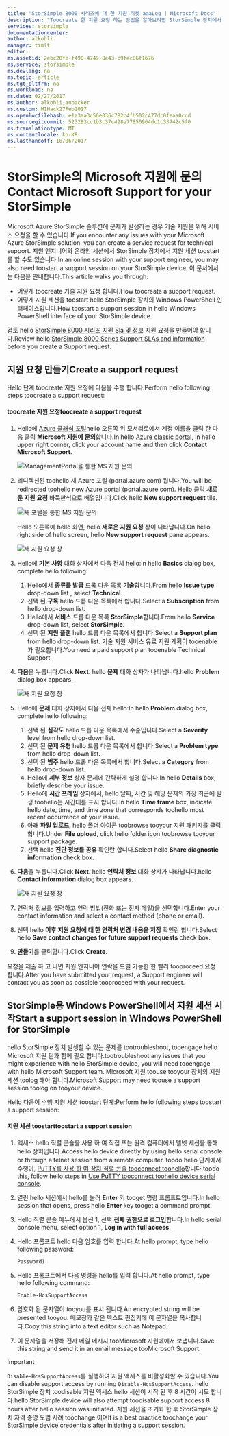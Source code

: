 ```yaml
---
title: "StorSimple 8000 시리즈에 대 한 지원 티켓 aaaLog | Microsoft Docs"
description: "Toocreate 한 지원 요청 하는 방법을 알아보려면 StorSimple 장치에서 지원 세션을 시작 합니다."
services: storsimple
documentationcenter: 
author: alkohli
manager: timlt
editor: 
ms.assetid: 2ebc20fe-f490-4749-8e43-c9fac86f1676
ms.service: storsimple
ms.devlang: na
ms.topic: article
ms.tgt_pltfrm: na
ms.workload: na
ms.date: 02/27/2017
ms.author: alkohli;anbacker
ms.custom: H1Hack27Feb2017
ms.openlocfilehash: e1a3aa3c56e036c782c4fb502c477dc0feaa0ccd
ms.sourcegitcommit: 523283cc1b3c37c428e77850964dc1c33742c5f0
ms.translationtype: MT
ms.contentlocale: ko-KR
ms.lasthandoff: 10/06/2017
---
```

# <a name="contact-microsoft-support-for-your-storsimple"></a><span data-ttu-id="69560-103">StorSimple의 Microsoft 지원에 문의</span><span class="sxs-lookup"><span data-stu-id="69560-103">Contact Microsoft Support for your StorSimple</span></span>
<span data-ttu-id="69560-104">Microsoft Azure StorSimple 솔루션에 문제가 발생하는 경우 기술 지원을 위해 서비스 요청을 할 수 있습니다.</span><span class="sxs-lookup"><span data-stu-id="69560-104">If you encounter any issues with your Microsoft Azure StorSimple solution, you can create a service request for technical support.</span></span> <span data-ttu-id="69560-105">지원 엔지니어와 온라인 세션에서 StorSimple 장치에서 지원 세션 toostart를 할 수도 있습니다.</span><span class="sxs-lookup"><span data-stu-id="69560-105">In an online session with your support engineer, you may also need toostart a support session on your StorSimple device.</span></span> <span data-ttu-id="69560-106">이 문서에서는 다음을 안내합니다.</span><span class="sxs-lookup"><span data-stu-id="69560-106">This article walks you through:</span></span>

* <span data-ttu-id="69560-107">어떻게 toocreate 기술 지원 요청 합니다.</span><span class="sxs-lookup"><span data-stu-id="69560-107">How toocreate a support request.</span></span>
* <span data-ttu-id="69560-108">어떻게 지원 세션을 toostart hello StorSimple 장치의 Windows PowerShell 인터페이스입니다.</span><span class="sxs-lookup"><span data-stu-id="69560-108">How toostart a support session in hello Windows PowerShell interface of your StorSimple device.</span></span>

<span data-ttu-id="69560-109">검토 hello [StorSimple 8000 시리즈 지원 Sla 및 정보](https://msdn.microsoft.com/library/mt433077.aspx) 지원 요청을 만들어야 합니다.</span><span class="sxs-lookup"><span data-stu-id="69560-109">Review hello [StorSimple 8000 Series Support SLAs and information](https://msdn.microsoft.com/library/mt433077.aspx) before you create a Support request.</span></span>

## <a name="create-a-support-request"></a><span data-ttu-id="69560-110">지원 요청 만들기</span><span class="sxs-lookup"><span data-stu-id="69560-110">Create a support request</span></span>
<span data-ttu-id="69560-111">Hello 단계 toocreate 지원 요청에 다음을 수행 합니다.</span><span class="sxs-lookup"><span data-stu-id="69560-111">Perform hello following steps toocreate a support request:</span></span>

#### <a name="toocreate-a-support-request"></a><span data-ttu-id="69560-112">toocreate 지원 요청</span><span class="sxs-lookup"><span data-stu-id="69560-112">toocreate a support request</span></span>
1. <span data-ttu-id="69560-113">Hello에 [Azure 클래식 포털](https://manage.windowsazure.com/)hello 오른쪽 위 모서리로에서 계정 이름을 클릭 한 다음 클릭 **Microsoft 지원에 문의**합니다.</span><span class="sxs-lookup"><span data-stu-id="69560-113">In hello [Azure classic portal](https://manage.windowsazure.com/), in hello upper right corner, click your account name and then click **Contact Microsoft Support**.</span></span>
   
    ![ManagementPortal을 통한 MS 지원 문의](./media/storsimple-contact-microsoft-support/Ibiza1.png)
2. <span data-ttu-id="69560-115">리디렉션된 toohello 새 Azure 포털 (portal.azure.com) 됩니다.</span><span class="sxs-lookup"><span data-stu-id="69560-115">You will be redirected toohello new Azure portal (portal.azure.com).</span></span> <span data-ttu-id="69560-116">Hello 클릭 **새로운 지원 요청** 바둑판식으로 배열입니다.</span><span class="sxs-lookup"><span data-stu-id="69560-116">Click hello **New support request** tile.</span></span>
   
    ![새 포털을 통한 MS 지원 문의](./media/storsimple-contact-microsoft-support/Ibiza2.png)
   
    <span data-ttu-id="69560-118">Hello 오른쪽에 hello 화면, hello **새로운 지원 요청** 창이 나타납니다.</span><span class="sxs-lookup"><span data-stu-id="69560-118">On hello right side of hello screen, hello **New support request** pane appears.</span></span> 
   
    ![새 지원 요청 창](./media/storsimple-contact-microsoft-support/Ibiza3a.png)
3. <span data-ttu-id="69560-120">Hello에 **기본 사항** 대화 상자에서 다음 전체 hello:</span><span class="sxs-lookup"><span data-stu-id="69560-120">In hello **Basics** dialog box, complete hello following:</span></span>                                
   
   1. <span data-ttu-id="69560-121">Hello에서 **종류를 발급** 드롭 다운 목록 **기술**합니다.</span><span class="sxs-lookup"><span data-stu-id="69560-121">From hello **Issue type** drop-down list , select **Technical**.</span></span>
   2. <span data-ttu-id="69560-122">선택 된 **구독** hello 드롭 다운 목록에서 합니다.</span><span class="sxs-lookup"><span data-stu-id="69560-122">Select a **Subscription** from hello drop-down list.</span></span>
   3. <span data-ttu-id="69560-123">Hello에서 **서비스** 드롭 다운 목록 **StorSimple**합니다.</span><span class="sxs-lookup"><span data-stu-id="69560-123">From hello **Service** drop-down list, select **StorSimple**.</span></span> 
   4. <span data-ttu-id="69560-124">선택 된 **지원 플랜** hello 드롭 다운 목록에서 합니다.</span><span class="sxs-lookup"><span data-stu-id="69560-124">Select a **Support plan** from hello drop-down list.</span></span> <span data-ttu-id="69560-125">기술 지원 서비스 유료 지원 계획이 tooenable가 필요합니다.</span><span class="sxs-lookup"><span data-stu-id="69560-125">You need a paid support plan tooenable Technical Support.</span></span>
4. <span data-ttu-id="69560-126">**다음**을 누릅니다.</span><span class="sxs-lookup"><span data-stu-id="69560-126">Click **Next**.</span></span> <span data-ttu-id="69560-127">hello **문제** 대화 상자가 나타납니다.</span><span class="sxs-lookup"><span data-stu-id="69560-127">hello **Problem** dialog box appears.</span></span>
   
    ![새 지원 요청 창](./media/storsimple-contact-microsoft-support/Ibiza5a.png) 
5. <span data-ttu-id="69560-129">Hello에 **문제** 대화 상자에서 다음 전체 hello:</span><span class="sxs-lookup"><span data-stu-id="69560-129">In hello **Problem** dialog box, complete hello following:</span></span>
   
   1. <span data-ttu-id="69560-130">선택 된 **심각도** hello 드롭 다운 목록에서 수준입니다.</span><span class="sxs-lookup"><span data-stu-id="69560-130">Select a **Severity** level from hello drop-down list.</span></span>
   2. <span data-ttu-id="69560-131">선택 된 **문제 유형** hello 드롭 다운 목록에서 합니다.</span><span class="sxs-lookup"><span data-stu-id="69560-131">Select a **Problem type** from hello drop-down list.</span></span>
   3. <span data-ttu-id="69560-132">선택 된 **범주** hello 드롭 다운 목록에서 합니다.</span><span class="sxs-lookup"><span data-stu-id="69560-132">Select a **Category** from hello drop-down list.</span></span> 
   4. <span data-ttu-id="69560-133">Hello에 **세부 정보** 상자 문제에 간략하게 설명 합니다.</span><span class="sxs-lookup"><span data-stu-id="69560-133">In hello **Details** box, briefly describe your issue.</span></span>
   5. <span data-ttu-id="69560-134">Hello에 **시간 프레임** 상자에서, hello 날짜, 시간 및 해당 문제의 가장 최근에 발생 toohello는 시간대를 표시 합니다.</span><span class="sxs-lookup"><span data-stu-id="69560-134">In hello **Time frame** box, indicate hello date, time, and time zone that corresponds toohello most recent occurrence of your issue.</span></span>
   6. <span data-ttu-id="69560-135">아래 **파일 업로드**, hello 폴더 아이콘 toobrowse tooyour 지원 패키지를 클릭 합니다.</span><span class="sxs-lookup"><span data-stu-id="69560-135">Under **File upload**, click hello folder icon toobrowse tooyour support package.</span></span>
   7. <span data-ttu-id="69560-136">선택 hello **진단 정보를 공유** 확인란 합니다.</span><span class="sxs-lookup"><span data-stu-id="69560-136">Select hello **Share diagnostic information** check box.</span></span>
6. <span data-ttu-id="69560-137">**다음**을 누릅니다.</span><span class="sxs-lookup"><span data-stu-id="69560-137">Click **Next**.</span></span> <span data-ttu-id="69560-138">hello **연락처 정보** 대화 상자가 나타납니다.</span><span class="sxs-lookup"><span data-stu-id="69560-138">hello **Contact information** dialog box appears.</span></span>
   
    ![새 지원 요청 창](./media/storsimple-contact-microsoft-support/Ibiza6a.png) 
7. <span data-ttu-id="69560-140">연락처 정보를 입력하고 연락 방법(전화 또는 전자 메일)을 선택합니다.</span><span class="sxs-lookup"><span data-stu-id="69560-140">Enter your contact information and select a contact method (phone or email).</span></span> 
8. <span data-ttu-id="69560-141">선택 hello **이후 지원 요청에 대 한 연락처 변경 내용을 저장** 확인란 합니다.</span><span class="sxs-lookup"><span data-stu-id="69560-141">Select hello **Save contact changes for future support requests** check box.</span></span>
9. <span data-ttu-id="69560-142">**만들기**를 클릭합니다.</span><span class="sxs-lookup"><span data-stu-id="69560-142">Click **Create**.</span></span>

<span data-ttu-id="69560-143">요청을 제출 하 고 나면 지원 엔지니어 연락을 드릴 가능한 한 빨리 tooproceed 요청 합니다.</span><span class="sxs-lookup"><span data-stu-id="69560-143">After you have submitted your request, a Support engineer will contact you as soon as possible tooproceed with your request.</span></span>

## <a name="start-a-support-session-in-windows-powershell-for-storsimple"></a><span data-ttu-id="69560-144">StorSimple용 Windows PowerShell에서 지원 세션 시작</span><span class="sxs-lookup"><span data-stu-id="69560-144">Start a support session in Windows PowerShell for StorSimple</span></span>
<span data-ttu-id="69560-145">hello StorSimple 장치 발생할 수 있는 문제를 tootroubleshoot, tooengage hello Microsoft 지원 팀과 함께 필요 합니다.</span><span class="sxs-lookup"><span data-stu-id="69560-145">tootroubleshoot any issues that you might experience with hello StorSimple device, you will need tooengage with hello Microsoft Support team.</span></span> <span data-ttu-id="69560-146">Microsoft 지원 toouse tooyour 장치의 지원 세션 toolog 해야 합니다.</span><span class="sxs-lookup"><span data-stu-id="69560-146">Microsoft Support may need toouse a support session toolog on tooyour device.</span></span> 

<span data-ttu-id="69560-147">Hello 다음이 수행 지원 세션 toostart 단계:</span><span class="sxs-lookup"><span data-stu-id="69560-147">Perform hello following steps toostart a support session:</span></span>

#### <a name="toostart-a-support-session"></a><span data-ttu-id="69560-148">지원 세션 toostart</span><span class="sxs-lookup"><span data-stu-id="69560-148">toostart a support session</span></span>
1. <span data-ttu-id="69560-149">액세스 hello 직렬 콘솔을 사용 하 여 직접 또는 원격 컴퓨터에서 텔넷 세션을 통해 hello 장치입니다.</span><span class="sxs-lookup"><span data-stu-id="69560-149">Access hello device directly by using hello serial console or through a telnet session from a remote computer.</span></span> <span data-ttu-id="69560-150">toodo hello 단계에서 수행이, [PuTTY를 사용 하 여 장치 직렬 콘솔 tooconnect toohello](storsimple-deployment-walkthrough.md#use-putty-to-connect-to-the-device-serial-console)합니다.</span><span class="sxs-lookup"><span data-stu-id="69560-150">toodo this, follow hello steps in [Use PuTTY tooconnect toohello device serial console](storsimple-deployment-walkthrough.md#use-putty-to-connect-to-the-device-serial-console).</span></span>
2. <span data-ttu-id="69560-151">열린 hello 세션에서 hello를 눌러 **Enter** 키 tooget 명령 프롬프트입니다.</span><span class="sxs-lookup"><span data-stu-id="69560-151">In hello session that opens, press hello **Enter** key tooget a command prompt.</span></span>
3. <span data-ttu-id="69560-152">Hello 직렬 콘솔 메뉴에서 옵션 1, 선택 **전체 권한으로 로그인**합니다.</span><span class="sxs-lookup"><span data-stu-id="69560-152">In hello serial console menu, select option 1, **Log in with full access**.</span></span>
4. <span data-ttu-id="69560-153">Hello 프롬프트 hello 다음 암호를 입력 합니다.</span><span class="sxs-lookup"><span data-stu-id="69560-153">At hello prompt, type hello following password:</span></span> 
   
    `Password1`
5. <span data-ttu-id="69560-154">Hello 프롬프트에서 다음 명령을 hello를 입력 합니다.</span><span class="sxs-lookup"><span data-stu-id="69560-154">At hello prompt, type hello following command:</span></span>
   
    `Enable-HcsSupportAccess`
6. <span data-ttu-id="69560-155">암호화 된 문자열이 tooyou를 표시 됩니다.</span><span class="sxs-lookup"><span data-stu-id="69560-155">An encrypted string will be presented tooyou.</span></span> <span data-ttu-id="69560-156">메모장과 같은 텍스트 편집기에 이 문자열을 복사합니다.</span><span class="sxs-lookup"><span data-stu-id="69560-156">Copy this string into a text editor such as Notepad.</span></span>
7. <span data-ttu-id="69560-157">이 문자열을 저장해 전자 메일 메시지 tooMicrosoft 지원에에서 보냅니다.</span><span class="sxs-lookup"><span data-stu-id="69560-157">Save this string and send it in an email message tooMicrosoft Support.</span></span> 

> [!IMPORTANT]
> <span data-ttu-id="69560-158">`Disable-HcsSupportAccess`를 실행하여 지원 액세스를 비활성화할 수 있습니다.</span><span class="sxs-lookup"><span data-stu-id="69560-158">You can disable support access by running `Disable-HcsSupportAccess`.</span></span> <span data-ttu-id="69560-159">hello StorSimple 장치 toodisable 지원 액세스 hello 세션이 시작 된 후 8 시간이 시도 합니다.</span><span class="sxs-lookup"><span data-stu-id="69560-159">hello StorSimple device will also attempt toodisable support access 8 hours after hello session was initiated.</span></span> <span data-ttu-id="69560-160">지원 세션을 초기화 한 후 StorSimple 장치 자격 증명 모범 사례 toochange 이며</span><span class="sxs-lookup"><span data-stu-id="69560-160">It is a best practice toochange your StorSimple device credentials after initiating a support session.</span></span>
> 
> 

